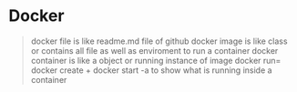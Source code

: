 # Docker
>docker file is like readme.md file of github
>docker image is like class or contains all file as well as enviroment to run a container
>docker container is like a object or running instance of image
>docker run= docker create + docker start
> -a to show what is running inside a container 

